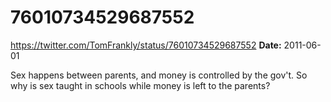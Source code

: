 # 76010734529687552
https://twitter.com/TomFrankly/status/76010734529687552
**Date:** 2011-06-01

Sex happens between parents, and money is controlled by the gov't. So why is sex taught in schools while money is left to the parents?
